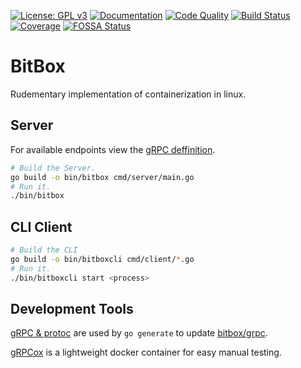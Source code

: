 [![License: GPL v3](https://img.shields.io/badge/License-GPLv3-blue.svg)](https://www.gnu.org/licenses/gpl-3.0)
[![Documentation](https://godoc.org/github.com/jmbarzee/bitbox?status.svg)](https://godoc.org/github.com/jmbarzee/bitbox)
[![Code Quality](https://goreportcard.com/badge/github.com/jmbarzee/bitbox)](https://goreportcard.com/report/github.com/jmbarzee/bitbox)
[![Build Status](https://github.com/jmbarzee/bitbox/workflows/build/badge.svg)](https://github.com/jmbarzee/bitbox/actions)
[![Coverage](https://codecov.io/gh/jmbarzee/bitbox/branch/main/graph/badge.svg)](https://codecov.io/gh/jmbarzee/bitbox)
[![FOSSA Status](https://app.fossa.com/api/projects/git%2Bgithub.com%2Fjmbarzee%2Fbitbox.svg?type=shield)](https://app.fossa.com/projects/git%2Bgithub.com%2Fjmbarzee%2Fbitbox?ref=badge_shield)

# BitBox
Rudementary implementation of containerization in linux.


## Server
For available endpoints view the [gRPC deffinition](grpc/bitbox.proto).
```bash
# Build the Server.
go build -o bin/bitbox cmd/server/main.go
# Run it.
./bin/bitbox
```


## CLI Client
```bash
# Build the CLI
go build -o bin/bitboxcli cmd/client/*.go
# Run it.
./bin/bitboxcli start <process>
```

## Development Tools
[gRPC & protoc](https://grpc.io/docs/languages/go/quickstart/) are used by `go generate` to update [bitbox/grpc](grpc/).

[gRPCox](https://github.com/gusaul/grpcox) is a lightweight docker container for easy manual testing.